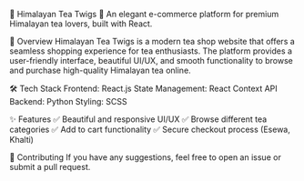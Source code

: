 🌿 Himalayan Tea Twigs
🚀 An elegant e-commerce platform for premium Himalayan tea lovers, built with React.

📌 Overview
Himalayan Tea Twigs is a modern tea shop website that offers a seamless shopping experience for tea enthusiasts. The platform provides a user-friendly interface, beautiful UI/UX, and smooth functionality to browse and purchase high-quality Himalayan tea online.

🛠️ Tech Stack
Frontend: React.js
State Management: React Context API
Backend: Python
Styling: SCSS

✨ Features
✅ Beautiful and responsive UI/UX
✅ Browse different tea categories
✅ Add to cart functionality
✅ Secure checkout process (Esewa, Khalti)

🤝 Contributing
 If you have any suggestions, feel free to open an issue or submit a pull request.